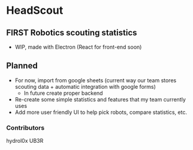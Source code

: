 # HeadScout

## FIRST Robotics scouting statistics

- WIP, made with Electron (React for front-end soon)

## Planned

- For now, import from google sheets (current way our team stores scouting data + automatic integration with google forms)
  - In future create proper backend
- Re-create some simple statistics and features that my team currently uses
- Add more user friendly UI to help pick robots, compare statistics, etc.

### Contributors
hydrol0x
UB3R